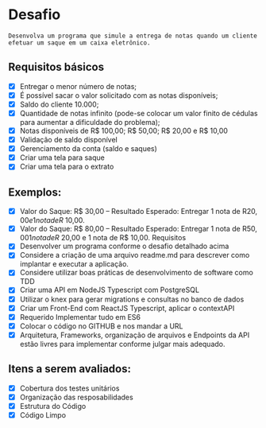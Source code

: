 # Desafio

```
Desenvolva um programa que simule a entrega de notas quando um cliente efetuar um saque em um caixa eletrônico.
```

## Requisitos básicos

- [x] Entregar o menor número de notas;
- [x] É possível sacar o valor solicitado com as notas disponíveis;
- [x] Saldo do cliente 10.000;
- [x] Quantidade de notas infinito (pode-se colocar um valor finito de cédulas para aumentar a
      dificuldade do problema);
- [x] Notas disponíveis de R$ 100,00; R$ 50,00; R$ 20,00 e R$ 10,00
- [x] Validação de saldo disponível
- [x] Gerenciamento da conta (saldo e saques)
- [x] Criar uma tela para saque
- [x] Criar uma tela para o extrato

## Exemplos:

- [x] Valor do Saque: R$ 30,00 – Resultado Esperado: Entregar 1 nota de R$20,00 e 1 nota de R$
      10,00.
- [x] Valor do Saque: R$ 80,00 – Resultado Esperado: Entregar 1 nota de R$50,00 1 nota de R$
      20,00 e 1 nota de R$ 10,00.
      Requisitos
- [x] Desenvolver um programa conforme o desafio detalhado acima
- [x] Considere a criação de uma arquivo readme.md para descrever como implantar e executar a
      aplicação.
- [x] Considere utilizar boas práticas de desenvolvimento de software como TDD
- [x] Criar uma API em NodeJS Typescript com PostgreSQL
- [x] Utilizar o knex para gerar migrations e consultas no banco de dados
- [x] Criar um Front-End com ReactJS Typescript, aplicar o contextAPI
- [x] Requerido Implementar tudo em ES6
- [x] Colocar o código no GITHUB e nos mandar a URL
- [x] Arquitetura, Frameworks, organização de arquivos e Endpoints da API estão livres para
      implementar conforme julgar mais adequado.

## Itens a serem avaliados:

- [x] Cobertura dos testes unitários
- [x] Organização das resposabilidades
- [x] Estrutura do Código
- [x] Código Limpo
